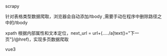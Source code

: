 scrapy

针对表格类型数据爬取，浏览器会自动添加/tbody ,需要手动在程序中删除路径之中的/tbody

xpath 根据内部属性和文本定位，next_url = url+(...../a[text()="下一页"]/@href)，实现多页数据爬取



vue3

